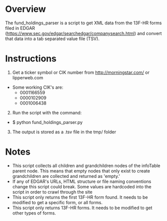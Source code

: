 # Overview
The fund_holdings_parser is a script to get XML data from the 13F-HR forms
filed in EDGAR (https://www.sec.gov/edgar/searchedgar/companysearch.html)
and convert that data into a tab separated value file (TSV).

# Instructions
1. Get a ticker symbol or CIK number from http://morningstar.com/ or
lipperweb.com
  * Some working CIK's are:
    * 0001166559
    * 0000102909
    * 0001006438
2. Run the script with the command:
  * $ python fund_holdings_parser.py <CIK>
3. The output is stored as a .tsv file in the tmp/ folder

# Notes
* This script collects all children and grandchildren nodes of the infoTable
parent node. This means that empty nodes that only exist to create grandchildren
are collected and returned as 'empty.'
* If any of EDGAR's URLs, HTML structure or file naming conventions change this
script could break. Some values are hardcoded into the script in order to crawl
through the site
* This script only returns the first 13F-HR form found. It needs to be
modified to get a specific form, or all forms.
* This script only returns 13F-HR forms. It needs to be modified to get other
types of forms.

